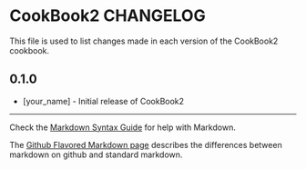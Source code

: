 # CookBook2 CHANGELOG

This file is used to list changes made in each version of the CookBook2 cookbook.

## 0.1.0
- [your_name] - Initial release of CookBook2

- - -
Check the [Markdown Syntax Guide](http://daringfireball.net/projects/markdown/syntax) for help with Markdown.

The [Github Flavored Markdown page](http://github.github.com/github-flavored-markdown/) describes the differences between markdown on github and standard markdown.
